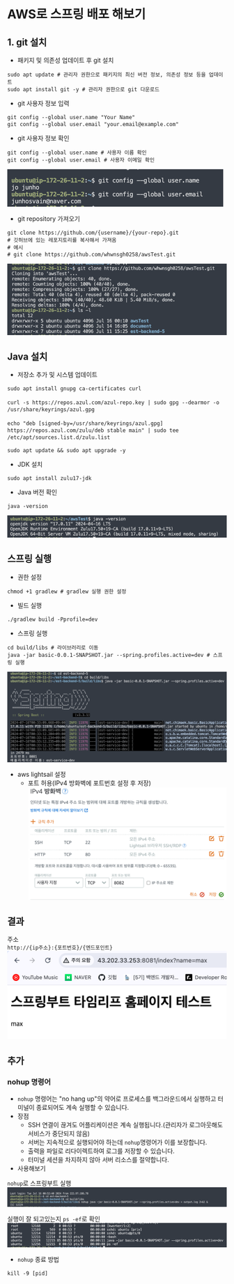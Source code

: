 # AWS로 스프링 배포 해보기

## 1. git 설치

- 패키지 및 의존성 업데이트 후 git 설치

```shell
sudo apt update # 관리자 권한으로 패키지의 최신 버전 정보, 의존성 정보 등을 업데이트
sudo apt install git -y # 관리자 권한으로 git 다운로드
```

- git 사용자 정보 입력

```shell
git config --global user.name "Your Name"
git config --global user.email "your.email@example.com"
```

- git 사용자 정보 확인

```shell
git config --global user.name # 사용자 이름 확인
git config --global user.email # 사용자 이메일 확인
```

![#](blog/TIL/7:11/gitInfo.png)

- git repository 가져오기

```shell
git clone https://github.com/{username}/{your-repo}.git
# 깃허브에 있는 레포지토리를 복사해서 가져옴
# 예시
# git clone https://github.com/whwnsgh0258/awsTest.git
```

![git clone](blog/TIL/7:11/gitClone.png)

## Java 설치

- 저장소 추가 및 시스템 업데이트

```shell
sudo apt install gnupg ca-certificates curl

curl -s https://repos.azul.com/azul-repo.key | sudo gpg --dearmor -o /usr/share/keyrings/azul.gpg

echo "deb [signed-by=/usr/share/keyrings/azul.gpg] https://repos.azul.com/zulu/deb stable main" | sudo tee /etc/apt/sources.list.d/zulu.list
```

```shell
sudo apt update && sudo apt upgrade -y
```

- JDK 설치

```shell
sudo apt install zulu17-jdk
```

- Java 버전 확인

```shell
java -version
```

![JavaVersion](blog/TIL/7:11/JavaVersion.png)

## 스프링 실행

- 권한 설정

```shell
chmod +1 gradlew # gradlew 실행 권한 설정
```

- 빌드 실행

```shell
./gradlew build -Pprofile=dev
```

- 스프링 실행

```shell
cd build/libs # 라이브러리로 이동
java -jar basic-0.0.1-SNAPSHOT.jar --spring.profiles.active=dev # 스프링 실행
```

![SpringStart](blog/TIL/7:11/SpringStart.png)

- aws lightsail 설정
    - 포트 허용(IPv4 방화벽에 포트번호 설정 후 저장)
      ![lightsail](blog/TIL/7:11/lightsailPort.png)

## 결과
주소   
`http://{ip주소}:{포트번호}/{엔드포인트}`   
![Spring](blog/TIL/7:11/Spring.png)

## 추가

### nohup 명령어
- `nohup` 명령어는 "no hang up"의 약어로 프로세스를 백그라운드에서 실행하고 터미널이 종료되어도 계속 실행할 수 있습니다.
- 장점
  - SSH 연결이 끊겨도 어플리케이션은 계속 실행됩니다.(관리자가 로그아웃해도 서비스가 중단되지 않음)
  - 서버는 지속적으로 실행되어야 하는데 `nohup`명령어가 이를 보장합니다.
  - 출력을 파일로 리다이렉트하여 로그를 저장할 수 있습니다.
  - 터미널 세션을 차지하지 않아 서버 리소스를 절약합니다.
- 사용해보기   

`nohup`로 스프링부트 실행
![nohup](blog/TIL/7:11/nohup.png)

실행이 잘 되고있는지 `ps -ef`로 확인
![ps-ef](blog/TIL/7:11/ps-ef.png)

- `nohup` 종료 방법
```shell
kill -9 [pid]
```